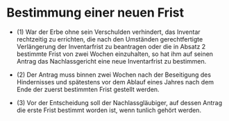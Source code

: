 # Bestimmung einer neuen Frist

- (1) War der Erbe ohne sein Verschulden verhindert, das Inventar rechtzeitig zu errichten, die nach den Umständen gerechtfertigte Verlängerung der Inventarfrist zu beantragen oder die in Absatz 2 bestimmte Frist von zwei Wochen einzuhalten, so hat ihm auf seinen Antrag das Nachlassgericht eine neue Inventarfrist zu bestimmen.

- (2) Der Antrag muss binnen zwei Wochen nach der Beseitigung des Hindernisses und spätestens vor dem Ablauf eines Jahres nach dem Ende der zuerst bestimmten Frist gestellt werden.

- (3) Vor der Entscheidung soll der Nachlassgläubiger, auf dessen Antrag die erste Frist bestimmt worden ist, wenn tunlich gehört werden.

